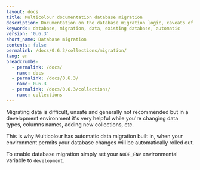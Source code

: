```yaml
---
layout: docs
title: Multicolour documentation database migration
description: Documentation on the database migration logic, caveats of automatic data migration and how to connect Multicolour to an existing database.
keywords: database, migration, data, existing database, automatic
version: '0.6.3'
short_name: Database migration
contents: false
permalink: /docs/0.6.3/collections/migration/
lang: en
breadcrumbs:
  - permalink: /docs/
    name: docs
  - permalink: /docs/0.6.3/
    name: 0.6.3
  - permalink: /docs/0.6.3/collections/
    name: collections
---
```


Migrating data is difficult, unsafe and generally not recommended but in a development environment it's very helpful while you're changing data types, columns names, adding new collections, etc.

This is why Multicolour has automatic data migration built in, when your environment permits your database changes will be automatically rolled out.

To enable database migration simply set your `NODE_ENV` environmental variable to `development`.
